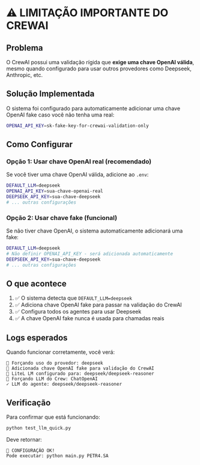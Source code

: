 # ⚠️ LIMITAÇÃO IMPORTANTE DO CREWAI

## Problema

O CrewAI possui uma validação rígida que **exige uma chave OpenAI válida**, mesmo quando configurado para usar outros provedores como Deepseek, Anthropic, etc.

## Solução Implementada

O sistema foi configurado para automaticamente adicionar uma chave OpenAI fake caso você não tenha uma real:

```bash
OPENAI_API_KEY=sk-fake-key-for-crewai-validation-only
```

## Como Configurar

### Opção 1: Usar chave OpenAI real (recomendado)
Se você tiver uma chave OpenAI válida, adicione ao `.env`:
```bash
DEFAULT_LLM=deepseek
OPENAI_API_KEY=sua-chave-openai-real
DEEPSEEK_API_KEY=sua-chave-deepseek
# ... outras configurações
```

### Opção 2: Usar chave fake (funcional)
Se não tiver chave OpenAI, o sistema automaticamente adicionará uma fake:
```bash
DEFAULT_LLM=deepseek
# Não definir OPENAI_API_KEY - será adicionada automaticamente
DEEPSEEK_API_KEY=sua-chave-deepseek
# ... outras configurações
```

## O que acontece

1. ✅ O sistema detecta que `DEFAULT_LLM=deepseek`
2. ✅ Adiciona chave OpenAI fake para passar na validação do CrewAI
3. ✅ Configura todos os agentes para usar Deepseek
4. ✅ A chave OpenAI fake nunca é usada para chamadas reais

## Logs esperados

Quando funcionar corretamente, você verá:
```
🔧 Forçando uso do provedor: deepseek
🔧 Adicionada chave OpenAI fake para validação do CrewAI
🔧 LiteL LM configurado para: deepseek/deepseek-reasoner
🔧 Forçando LLM do Crew: ChatOpenAI
✓ LLM do agente: deepseek/deepseek-reasoner
```

## Verificação

Para confirmar que está funcionando:
```bash
python test_llm_quick.py
```

Deve retornar:
```
🎉 CONFIGURAÇÃO OK!
Pode executar: python main.py PETR4.SA
```